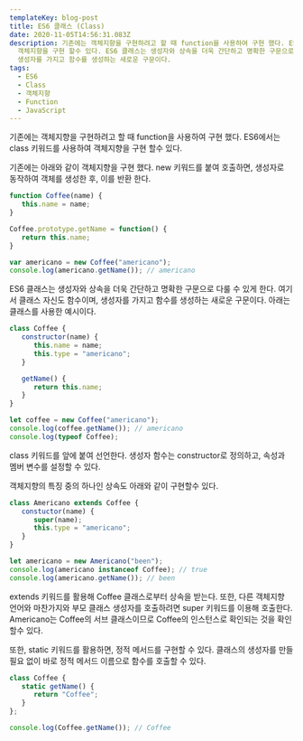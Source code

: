 ```yaml
---
templateKey: blog-post
title: ES6 클래스 (Class)
date: 2020-11-05T14:56:31.083Z
description: 기존에는 객체지향을 구현하려고 할 때 function을 사용하여 구현 했다. ES6에서는 class 키워드를 사용하여
  객체지향을 구현 할수 있다. ES6 클래스는 생성자와 상속을 더욱 간단하고 명확한 구문으로 다룰 수 있게 한다. 클래스 자신도 함수이며,
  생성자를 가지고 함수를 생성하는 새로운 구문이다.
tags:
  - ES6
  - Class
  - 객체지향
  - Function
  - JavaScript
---
```

기존에는 객체지향을 구현하려고 할 때 function을 사용하여 구현 했다. ES6에서는 class 키워드를 사용하여 객체지향을 구현 할수 있다.

기존에는 아래와 같이 객체지향을 구현 했다. new 키워드를 붙여 호출하면, 생성자로 동작하여 객체를 생성한 후, 이를 반환 한다.

```javascript
function Coffee(name) {
   this.name = name;
}

Coffee.prototype.getName = function() {
   return this.name;
}

var americano = new Coffee("americano");
console.log(americano.getName()); // americano
```

ES6 클래스는 생성자와 상속을 더욱 간단하고 명확한 구문으로 다룰 수 있게 한다. 여기서 클래스 자신도 함수이며, 생성자를 가지고 함수를 생성하는 새로운 구문이다. 아래는 클래스를 사용한 예시이다.

```javascript
class Coffee {
   constructor(name) {
      this.name = name;
      this.type = "americano";
   }

   getName() {
      return this.name;
   }
}

let coffee = new Coffee("americano");
console.log(coffee.getName()); // americano
console.log(typeof Coffee);
```

class 키워드를 앞에 붙여 선언한다. 생성자 함수는 constructor로 정의하고, 속성과 멤버 변수를 설정할 수 있다.

객체지향의 특징 중의 하나인 상속도 아래와 같이 구현할수 있다.

```javascript
class Americano extends Coffee {
   constuctor(name) {
      super(name);
      this.type = "americano";
   }
}

let americano = new Americano("been");
console.log(americano instanceof Coffee); // true
console.log(americano.getName()); // been
```

extends 키워드를 활용해 Coffee 클래스로부터 상속을 받는다. 또한, 다른 객체지향 언어와 마찬가지와 부모 클래스 생성자를 호출하려면 super 키워드를 이용해 호출한다. Americano는 Coffee의 서브 클래스이므로 Coffee의 인스턴스로 확인되는 것을 확인할수 있다.

또한, static 키워드를 활용하면, 정적 메서드를 구현할 수 있다. 클래스의 생성자를 만들 필요 없이 바로 정적 메서드 이름으로 함수를 호출할 수 있다.

```javascript
class Coffee {
   static getName() {
      return "Coffee";
   }
};

console.log(Coffee.getName()); // Coffee
```
